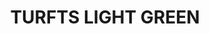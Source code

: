 ---
title: "TURFTS LIGHT GREEN"
price: "1500" 
desc: "Travnata podloga"
img_path: "/assets/img/A.MIG-8354.jpg"
brand: AMMO
available: false
special_offer: false
new: false
soon: false
cat: "Diorame"
subcat: "DI-AMMO"
subsubcat: "Diorame-AMMO-TRAVNATE-PODLOGE"
sifra: "A.MIG-8354"
---